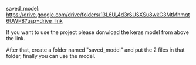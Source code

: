 saved_model: https://drive.google.com/drive/folders/13L6U_4d3rSUSXSu8wkG3MtMhmqt6UWP8?usp=drive_link

If you want to use the project please donwload the keras model from above the link.

After that, create a folder named "saved_model" and put the 2 files in that folder, finally you can use the model.
